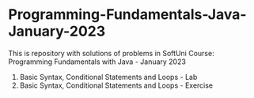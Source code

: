 # Programming-Fundamentals-Java-January-2023
This is repository with solutions of problems in SoftUni Course: Programming Fundamentals with Java - January 2023
1. Basic Syntax, Conditional Statements and Loops - Lab
2. Basic Syntax, Conditional Statements and Loops - Exercise